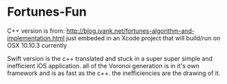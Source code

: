# Fortunes-Fun
C++ version is from:
http://blog.ivank.net/fortunes-algorithm-and-implementation.html
just embeded in an Xcode project that will build/run on OSX 10.10.3 currently

Swift version is the c++ translated and stuck in a super super simple and inefficient iOS application.
all of the Voronoi generation is in it's own framework and is as fast as the c++. the inefficiencies are the drawing of it.



